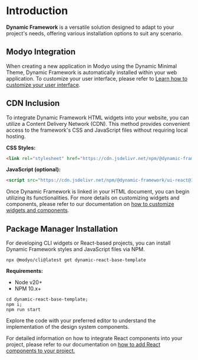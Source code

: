 # Introduction

**Dynamic Framework** is a versatile solution designed to adapt to your project's needs, offering various installation options to suit any scenario.

## Modyo Integration

When creating a new application in Modyo using the Dynamic Minimal Theme, Dynamic Framework is automatically installed within your web application. To customize your user interface, please refer to [Learn how to customize your user interface](https://dynamicbanking.co/docs/theming).

## CDN Inclusion

To integrate Dynamic Framework HTML widgets into your website, you can utilize a Content Delivery Network (CDN). This method provides convenient access to the framework's CSS and JavaScript files without requiring local hosting.

**CSS Styles:**

```html
<link rel="stylesheet" href="https://cdn.jsdelivr.net/npm/@dynamic-framework/ui-react@1.27.0/dist/css/dynamic-ui.css">
```

**JavaScript (optional):**

```html
<script src="https://cdn.jsdelivr.net/npm/@dynamic-framework/ui-react@1.27.0/dist/js/bootstrap.min.js"></script>
```

Once Dynamic Framework is linked in your HTML document, you can begin utilizing its functionalities. For more details on customizing widgets and components, please refer to our documentation on [how to customize widgets and components](https://dynamicbanking.co/docs/styling-components).

## Package Manager Installation

For developing CLI widgets or React-based projects, you can install Dynamic Framework styles and JavaScript files via NPM.

```shell
npx @modyo/cli@latest get dynamic-react-base-template
```

**Requirements:**

*   Node v20+
*   NPM 10.x+

```shell
cd dynamic-react-base-template;
npm i;
npm run start
```

Explore the code with your preferred editor to understand the implementation of the design system components.

For detailed information on how to integrate React components into your project, please refer to our documentation on [how to add React components to your project.](https://dynamicbanking.co/docs/dynamic-for-react)